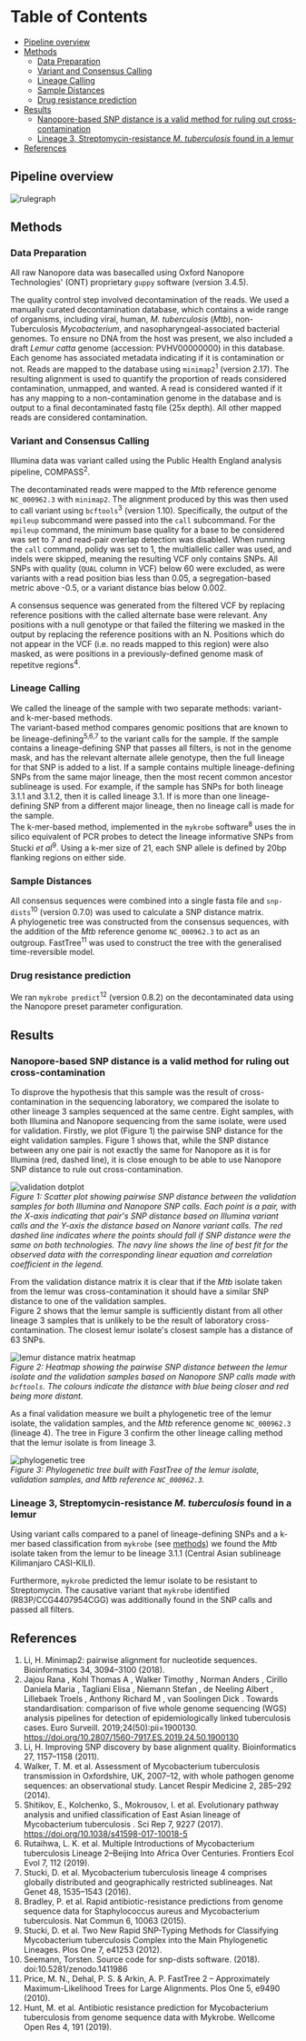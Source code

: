 [TOC]: #

# Table of Contents
- [Pipeline overview](#pipeline-overview)
- [Methods](#methods)
  - [Data Preparation](#data-preparation)
  - [Variant and Consensus Calling](#variant-and-consensus-calling)
  - [Lineage Calling](#lineage-calling)
  - [Sample Distances](#sample-distances)
  - [Drug resistance prediction](#drug-resistance-prediction)
- [Results](#results)
  - [Nanopore-based SNP distance is a valid method for ruling out cross-contamination](#nanopore-based-snp-distance-is-a-valid-method-for-ruling-out-cross-contamination)
  - [Lineage 3, Streptomycin-resistance *M. tuberculosis* found in a lemur](#lineage-3-streptomycin-resistance-m-tuberculosis-found-in-a-lemur)
- [References](#references)


## Pipeline overview

![rulegraph](./imgs/rulegraph.png)


## Methods

### Data Preparation

All raw Nanopore data was basecalled using Oxford Nanopore Technologies' (ONT)
proprietary `guppy` software (version 3.4.5).

The quality control step involved decontamination of the reads. We used a manually
curated decontamination database, which contains a wide range of organisms, including
viral, human, *M. tuberculosis* (*Mtb*), non-Tuberculosis *Mycobacterium*, and
nasopharyngeal-associated bacterial genomes. To ensure no DNA from the host was present,
we also included a draft *Lemur catta* genome (accession: PVHV00000000) in this
database. Each genome has associated metadata indicating if it is contamination or not.
Reads are mapped to the database using `minimap2`<sup>1</sup> (version 2.17). The
resulting alignment is used to quantify the proportion of reads considered
contamination, unmapped, and wanted. A read is considered wanted if it has any mapping
to a non-contamination genome in the database and is output to a final decontaminated
fastq file (25x depth). All other mapped reads are considered contamination.

### Variant and Consensus Calling

Illumina data was variant called using the Public Health England analysis pipeline,
COMPASS<sup>2</sup>.

The decontaminated reads were mapped to the *Mtb* reference genome `NC_000962.3` with
`minimap2`. The alignment produced by this was then used to call variant using
`bcftools`<sup>3</sup> (version 1.10). Specifically, the output of the `mpileup`
subcommand were passed into the `call` subcommand. For the `mpileup` command, the
minimum base quality for a base to be considered was set to 7 and read-pair overlap
detection was disabled. When running the `call` command, polidy was set to 1, the
multiallelic caller was used, and indels were skipped, meaning the resulting VCF only
contains SNPs. All SNPs with quality (`QUAL` column in VCF) below 60 were excluded, as
were variants with a read position bias less than 0.05, a segregation-based metric above
-0.5, or a variant distance bias below 0.002.

A consensus sequence was generated from the filtered VCF by replacing reference
positions with the called alternate base were relevant. Any positions with a null
genotype or that failed the filtering we masked in the output by replacing the reference
positions with an N. Positions which do not appear in the VCF (i.e. no reads mapped to
this region) were also masked, as were positions in a previously-defined genome mask of
repetitve regions<sup>4</sup>.

### Lineage Calling

We called the lineage of the sample with two separate methods: variant- and k-mer-based
methods.  
The variant-based method compares genomic positions that are known to be
lineage-defining<sup>5,6,7</sup> to the variant calls for the sample. If the sample
contains a lineage-defining SNP that passes all filters, is not in the genome mask, and
has the relevant alternate allele genotype, then the full lineage for that SNP is added
to a list. If a sample contains multiple lineage-defining SNPs from the same major
lineage, then the most recent common ancestor sublineage is used. For example, if the
sample has SNPs for both lineage 3.1.1 and 3.1.2, then it is called lineage 3.1. If is
more than one lineage-defining SNP from a different major lineage, then no lineage call
is made for the sample.  
The k-mer-based method, implemented in the `mykrobe` software<sup>8</sup> uses the in
silico equivalent of PCR probes to detect the lineage informative SNPs from Stucki *et
al*<sup>9</sup>. Using a k-mer size of 21, each SNP allele is defined by 20bp flanking
regions on either side.


### Sample Distances

All consensus sequences were combined into a single fasta file and
`snp-dists`<sup>10</sup> (version 0.7.0) was used to calculate a SNP distance matrix.  
A phylogenetic tree was constructed from the consensus sequences, with the addition of
the *Mtb* reference genome `NC_000962.3` to act as an outgroup. FastTree<sup>11</sup>
was used to construct the tree with the generalised time-reversible model.

### Drug resistance prediction

We ran `mykrobe predict`<sup>12</sup> (version 0.8.2) on the decontaminated data using
the Nanopore preset parameter configuration.


## Results


### Nanopore-based SNP distance is a valid method for ruling out cross-contamination

To disprove the hypothesis that this sample was the result of cross-contamination in the
sequencing laboratory, we compared the isolate to other lineage 3 samples sequenced at
the same centre. Eight samples, with both Illumina and Nanopore sequencing from the same
isolate, were used for validation. Firstly, we plot (Figure 1) the pairwise SNP distance
for the eight validation samples. Figure 1 shows that, while the SNP distance between
any one pair is not exactly the same for Nanopore as it is for Illumina (red, dashed
line), it is close enough to be able to use Nanopore SNP distance to rule out
cross-contamination.

![validation dotplot](./imgs/dotplot.png)  
*Figure 1: Scatter plot showing pairwise SNP distance between the validation samples for
both Illumina and Nanopore SNP calls. Each point is a pair, with the X-axis indicating
that pair's SNP distance based on Illumina variant calls and the Y-axis the distance
based on Nanore variant calls. The red dashed line indicates where the points should
fall if SNP distance were the same on both technologies. The navy line shows the line of
best fit for the observed data with the corresponding linear equation and correlation
coefficient in the legend.*

From the validation distance matrix it is clear that if the *Mtb* isolate taken from the
lemur was cross-contamination it should have a similar SNP distance to one of the
validation samples.  
Figure 2 shows that the lemur sample is sufficiently distant from all other lineage 3
samples that is unlikely to be the result of laboratory cross-contamination. The closest
lemur isolate's closest sample has a distance of 63 SNPs.

![lemur distance matrix heatmap](./imgs/lemur_heatmap.png)  
*Figure 2: Heatmap showing the pairwise SNP distance between the lemur isolate and the
validation samples based on Nanopore SNP calls made with `bcftools`. The colours
indicate the distance with blue being closer and red being more distant.*

As a final validation measure we built a phylogenetic tree of the lemur isolate, the
validation samples, and the *Mtb* reference genome `NC_000962.3` (lineage 4). The tree
in Figure 3 confirm the other lineage calling method that the lemur isolate is from
lineage 3.

![phylogenetic tree](./imgs/tree.png)  
*Figure 3: Phylogenetic tree built with FastTree of the lemur isolate, validation
samples, and *Mtb* reference `NC_000962.3`.*

### Lineage 3, Streptomycin-resistance *M. tuberculosis* found in a lemur

Using variant calls compared to a panel of lineage-defining SNPs and a k-mer based
classification from `mykrobe` (see [methods](#lineage-calling)) we found the *Mtb*
isolate taken from the lemur to be lineage 3.1.1 (Central Asian sublineage Kilimanjaro
CASI-KILI).

Furthermore, `mykrobe` predicted the lemur isolate to be resistant to Streptomycin. The
causative variant that `mykrobe` identified (R83P/CCG4407954CGG) was additionally found
in the SNP calls and passed all filters.

## References

1. Li, H. Minimap2: pairwise alignment for nucleotide sequences. Bioinformatics 34,
   3094–3100 (2018).
2. Jajou Rana , Kohl Thomas A , Walker Timothy , Norman Anders , Cirillo Daniela Maria ,
   Tagliani Elisa , Niemann Stefan , de Neeling Albert , Lillebaek Troels , Anthony
   Richard M , van Soolingen Dick . Towards standardisation: comparison of five whole
   genome sequencing (WGS) analysis pipelines for detection of epidemiologically linked
   tuberculosis cases. Euro Surveill. 2019;24(50):pii=1900130.
   https://doi.org/10.2807/1560-7917.ES.2019.24.50.1900130
3. Li, H. Improving SNP discovery by base alignment quality. Bioinformatics 27,
   1157–1158 (2011).
4. Walker, T. M. et al. Assessment of Mycobacterium tuberculosis transmission in
   Oxfordshire, UK, 2007–12, with whole pathogen genome sequences: an observational
   study. Lancet Respir Medicine 2, 285–292 (2014).
5. Shitikov, E., Kolchenko, S., Mokrousov, I. et al. Evolutionary pathway analysis and
   unified classification of East Asian lineage of Mycobacterium tuberculosis . Sci Rep
   7, 9227 (2017). https://doi.org/10.1038/s41598-017-10018-5
6. Rutaihwa, L. K. et al. Multiple Introductions of Mycobacterium tuberculosis Lineage
   2–Beijing Into Africa Over Centuries. Frontiers Ecol Evol 7, 112 (2019).
7. Stucki, D. et al. Mycobacterium tuberculosis lineage 4 comprises globally distributed
   and geographically restricted sublineages. Nat Genet 48, 1535–1543 (2016).
8. Bradley, P. et al. Rapid antibiotic-resistance predictions from genome sequence data
   for Staphylococcus aureus and Mycobacterium tuberculosis. Nat Commun 6, 10063 (2015).
9. Stucki, D. et al. Two New Rapid SNP-Typing Methods for Classifying Mycobacterium
   tuberculosis Complex into the Main Phylogenetic Lineages. Plos One 7, e41253 (2012).
10. Seemann, Torsten. Source code for snp-dists software. (2018).
    doi:10.5281/zenodo.1411986
11. Price, M. N., Dehal, P. S. & Arkin, A. P. FastTree 2 – Approximately
    Maximum-Likelihood Trees for Large Alignments. Plos One 5, e9490 (2010).
12. Hunt, M. et al. Antibiotic resistance prediction for Mycobacterium tuberculosis from
    genome sequence data with Mykrobe. Wellcome Open Res 4, 191 (2019).

